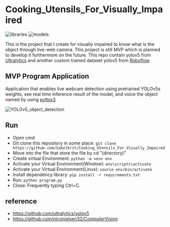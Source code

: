 # Cooking_Utensils_For_Visually_Impaired
![libraries](https://img.shields.io/badge/libraries-opencv-green)
![models](https://img.shields.io/badge/models-yolov5-yellow)

This is the project that I create for visually impaired to know what is the object through live-web camera. This project is still MVP which is planned to develop it furthermore on the future. This repo contain yolov5 from [Ultralytics](https://github.com/ultralytics/yolov5) and another custom trained dataset yolov5 from [Roboflow](https://app.roboflow.com/)



## MVP Program Application
Application that enables live webcam detection using pretrained YOLOv5s weights, see real time inference result of the model, and voice the object named by using [pyttsx3](https://pypi.org/project/pyttsx3/).

![YOLOv5_object_detection](https://github.com/Sakolkrit/Cooking_Utensils_For_Visually_Impaired/assets/93993627/2edf71aa-b9a8-4710-9ebd-02799262999a)

## Run
- Open cmd
- Git clone this repository in some place: `git clone https://github.com/Sakolkrit/Cooking_Utensils_For_Visually_Impaired`
- Move into the file that store the file by cd "(directory)"
- Create virtual Environment: `python -m venv env`
- Activate your Virtual Environment(Window): `env\scripts\activate`
- Activate your Virtual Environment(Linux): `source env/bin/activate`
- Install dependency library: `pip install -r requirements.txt`
- Run: `python program.py`
- Close: Frequently typing Ctrl+C.

## reference
- https://github.com/ultralytics/yolov5
- https://github.com/niconielsen32/ComputerVision
